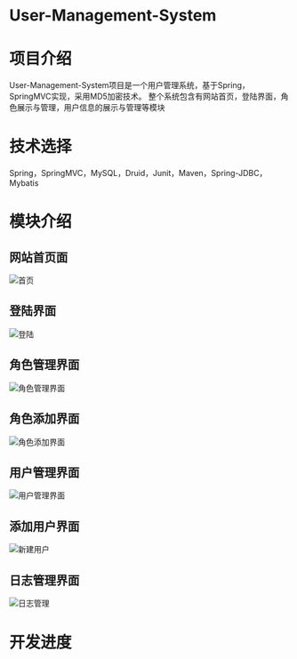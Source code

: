 # User-Management-System
# 项目介绍
User-Management-System项目是一个用户管理系统，基于Spring，SpringMVC实现，采用MD5加密技术。
整个系统包含有网站首页，登陆界面，角色展示与管理，用户信息的展示与管理等模块

# 技术选择
Spring，SpringMVC，MySQL，Druid，Junit，Maven，Spring-JDBC，Mybatis

# 模块介绍
## 网站首页面
![首页](https://user-images.githubusercontent.com/91106069/165745208-52c629a1-1088-4f01-8025-0057628f40c1.png)
## 登陆界面
![登陆](https://user-images.githubusercontent.com/91106069/165745113-1ed218cd-3555-498a-b954-5324d8e0dcb2.png)
## 角色管理界面
![角色管理界面](https://user-images.githubusercontent.com/91106069/165745174-71f80aad-eb50-44e3-8ef2-bf7135288e8d.png)
## 角色添加界面
![角色添加界面](https://user-images.githubusercontent.com/91106069/165745193-925c5fb2-6346-4848-b931-0a4a8bd99d97.png)
## 用户管理界面
![用户管理界面](https://user-images.githubusercontent.com/91106069/165745242-0c397712-9b52-4652-8e38-c61d788a16b1.png)
## 添加用户界面
![新建用户](https://user-images.githubusercontent.com/91106069/165745229-610d85f6-d799-4c00-984d-db31b4a56b74.png)
## 日志管理界面
![日志管理](https://user-images.githubusercontent.com/91106069/165749843-097756cd-f935-4895-8ee0-bf02387bd3e7.png)

# 开发进度
